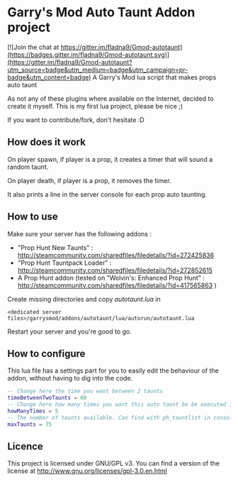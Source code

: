 # Garry's Mod Auto Taunt Addon project

[![Join the chat at https://gitter.im/fladna9/Gmod-autotaunt](https://badges.gitter.im/fladna9/Gmod-autotaunt.svg)](https://gitter.im/fladna9/Gmod-autotaunt?utm_source=badge&utm_medium=badge&utm_campaign=pr-badge&utm_content=badge)
A Garry's Mod lua script that makes props auto taunt

As not any of these plugins where available on the Internet, decided to create it myself.
This is my first lua project, please be nice ;)

If you want to contribute/fork, don't hesitate :D


## How does it work
On player spawn, if player is a prop, it creates a timer that will sound a random taunt.

On player death, if player is a prop, it removes the timer.

It also prints a line in the server console for each prop auto taunting.


## How to use
Make sure your server has the following addons : 
* "Prop Hunt New Taunts" : http://steamcommunity.com/sharedfiles/filedetails/?id=272425836
* "Prop Hunt Tauntpack Loader" : http://steamcommunity.com/sharedfiles/filedetails/?id=272852615
* A Prop Hunt addon (tested on "Wolvin's: Enhanced Prop Hunt" : http://steamcommunity.com/sharedfiles/filedetails/?id=417565863 )

Create missing directories and copy *autotaunt.lua* in 
```
<dedicated server files>/garrysmod/addons/autotaunt/lua/autorun/autotaunt.lua
```
Restart your server and you're good to go.

## How to configure
This lua file has a settings part for you to easily edit the behaviour of the addon, without having to dig into the code.
```lua
-- Change here the time you want between 2 taunts
timeBetweenTwoTaunts = 60
-- Change here how many times you want this auto taunt be be executed in a round
howManyTimes = 5
-- The number of taunts available. Can find with ph_tauntlist in console
maxTaunts = 75
```

## Licence
This project is licensed under GNU/GPL v3. 
You can find a version of the license at http://www.gnu.org/licenses/gpl-3.0.en.html
